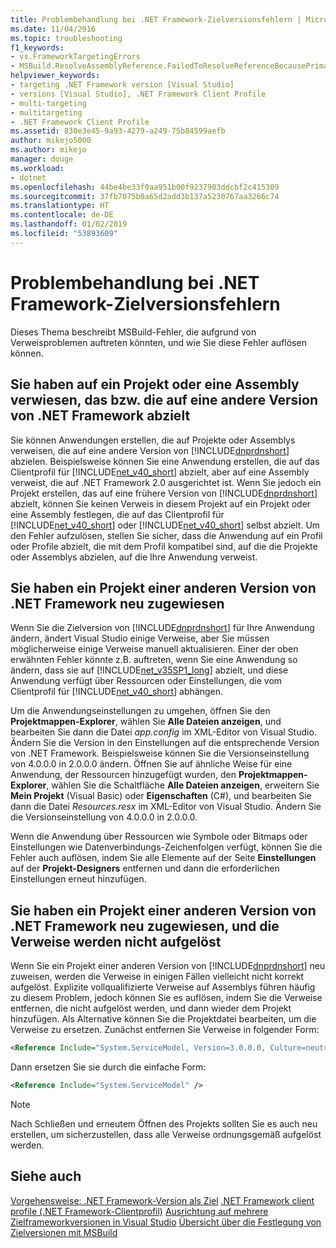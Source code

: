 ```yaml
---
title: Problembehandlung bei .NET Framework-Zielversionsfehlern | Microsoft-Dokumentation
ms.date: 11/04/2016
ms.topic: troubleshooting
f1_keywords:
- vs.FrameworkTargetingErrors
- MSBuild.ResolveAssemblyReference.FailedToResolveReferenceBecausePrimaryAssemblyInExclusionList
helpviewer_keywords:
- targeting .NET Framework version [Visual Studio]
- versions [Visual Studio], .NET Framework Client Profile
- multi-targeting
- multitargeting
- .NET Framework Client Profile
ms.assetid: 830e3e45-9a93-4279-a249-75b84599aefb
author: mikejo5000
ms.author: mikejo
manager: douge
ms.workload:
- dotnet
ms.openlocfilehash: 44be4be33f0aa951b00f9237903ddcbf2c415309
ms.sourcegitcommit: 37fb7075b0a65d2add3b137a5230767aa3266c74
ms.translationtype: HT
ms.contentlocale: de-DE
ms.lasthandoff: 01/02/2019
ms.locfileid: "53893609"
---
```

# <a name="troubleshoot-net-framework-targeting-errors"></a>Problembehandlung bei .NET Framework-Zielversionsfehlern
Dieses Thema beschreibt MSBuild-Fehler, die aufgrund von Verweisproblemen auftreten könnten, und wie Sie diese Fehler auflösen können.

## <a name="you-have-referenced-a-project-or-assembly-that-targets-a-different-version-of-the-net-framework"></a>Sie haben auf ein Projekt oder eine Assembly verwiesen, das bzw. die auf eine andere Version von .NET Framework abzielt
 Sie können Anwendungen erstellen, die auf Projekte oder Assemblys verweisen, die auf eine andere Version von [!INCLUDE[dnprdnshort](../code-quality/includes/dnprdnshort_md.md)] abzielen. Beispielsweise können Sie eine Anwendung erstellen, die auf das Clientprofil für [!INCLUDE[net_v40_short](../code-quality/includes/net_v40_short_md.md)] abzielt, aber auf eine Assembly verweist, die auf .NET Framework 2.0 ausgerichtet ist. Wenn Sie jedoch ein Projekt erstellen, das auf eine frühere Version von [!INCLUDE[dnprdnshort](../code-quality/includes/dnprdnshort_md.md)] abzielt, können Sie keinen Verweis in diesem Projekt auf ein Projekt oder eine Assembly festlegen, die auf das Clientprofil für [!INCLUDE[net_v40_short](../code-quality/includes/net_v40_short_md.md)] oder [!INCLUDE[net_v40_short](../code-quality/includes/net_v40_short_md.md)] selbst abzielt. Um den Fehler aufzulösen, stellen Sie sicher, dass die Anwendung auf ein Profil oder Profile abzielt, die mit dem Profil kompatibel sind, auf die die Projekte oder Assemblys abzielen, auf die Ihre Anwendung verweist.

## <a name="you-have-re-targeted-a-project-to-a-different-version-of-the-net-framework"></a>Sie haben ein Projekt einer anderen Version von .NET Framework neu zugewiesen
 Wenn Sie die Zielversion von [!INCLUDE[dnprdnshort](../code-quality/includes/dnprdnshort_md.md)] für Ihre Anwendung ändern, ändert Visual Studio einige Verweise, aber Sie müssen möglicherweise einige Verweise manuell aktualisieren. Einer der oben erwähnten Fehler könnte z.B. auftreten, wenn Sie eine Anwendung so ändern, dass sie auf [!INCLUDE[net_v35SP1_long](../msbuild/includes/net_v35sp1_long_md.md)] abzielt, und diese Anwendung verfügt über Ressourcen oder Einstellungen, die vom Clientprofil für [!INCLUDE[net_v40_short](../code-quality/includes/net_v40_short_md.md)] abhängen.

 Um die Anwendungseinstellungen zu umgehen, öffnen Sie den **Projektmappen-Explorer**, wählen Sie **Alle Dateien anzeigen**, und bearbeiten Sie dann die Datei *app.config* im XML-Editor von Visual Studio. Ändern Sie die Version in den Einstellungen auf die entsprechende Version von .NET Framework. Beispielsweise können Sie die Versionseinstellung von 4.0.0.0 in 2.0.0.0 ändern. Öffnen Sie auf ähnliche Weise für eine Anwendung, der Ressourcen hinzugefügt wurden, den **Projektmappen-Explorer**, wählen Sie die Schaltfläche **Alle Dateien anzeigen**, erweitern Sie **Mein Projekt** (Visual Basic) oder **Eigenschaften** (C#), und bearbeiten Sie dann die Datei *Resources.resx* im XML-Editor von Visual Studio. Ändern Sie die Versionseinstellung von 4.0.0.0 in 2.0.0.0.

 Wenn die Anwendung über Ressourcen wie Symbole oder Bitmaps oder Einstellungen wie Datenverbindungs-Zeichenfolgen verfügt, können Sie die Fehler auch auflösen, indem Sie alle Elemente auf der Seite **Einstellungen** auf der **Projekt-Designers** entfernen und dann die erforderlichen Einstellungen erneut hinzufügen.

## <a name="you-have-re-targeted-a-project-to-a-different-version-of-the-net-framework-and-references-do-not-resolve"></a>Sie haben ein Projekt einer anderen Version von .NET Framework neu zugewiesen, und die Verweise werden nicht aufgelöst
 Wenn Sie ein Projekt einer anderen Version von [!INCLUDE[dnprdnshort](../code-quality/includes/dnprdnshort_md.md)] neu zuweisen, werden die Verweise in einigen Fällen vielleicht nicht korrekt aufgelöst. Explizite vollqualifizierte Verweise auf Assemblys führen häufig zu diesem Problem, jedoch können Sie es auflösen, indem Sie die Verweise entfernen, die nicht aufgelöst werden, und dann wieder dem Projekt hinzufügen. Als Alternative können Sie die Projektdatei bearbeiten, um die Verweise zu ersetzen. Zunächst entfernen Sie Verweise in folgender Form:

```xml
<Reference Include="System.ServiceModel, Version=3.0.0.0, Culture=neutral, PublicKeyToken=b77a5c561934e089, processorArchitecture=MSIL" />
```

 Dann ersetzen Sie sie durch die einfache Form:

```xml
<Reference Include="System.ServiceModel" />
```

> [!NOTE]
>  Nach Schließen und erneutem Öffnen des Projekts sollten Sie es auch neu erstellen, um sicherzustellen, dass alle Verweise ordnungsgemäß aufgelöst werden.

## <a name="see-also"></a>Siehe auch
 [Vorgehensweise: .NET Framework-Version als Ziel](../ide/how-to-target-a-version-of-the-dotnet-framework.md) [.NET Framework client profile (.NET Framework-Clientprofil)](/dotnet/framework/deployment/client-profile) [Ausrichtung auf mehrere Zielframeworkversionen in Visual Studio](../ide/visual-studio-multi-targeting-overview.md) [Übersicht über die Festlegung von Zielversionen mit MSBuild](../msbuild/msbuild-multitargeting-overview.md)